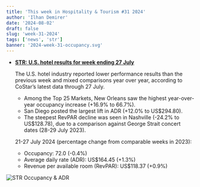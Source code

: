 ```yaml
---
title: 'This week in Hospitality & Tourism #31 2024'
author: 'Ilhan Demirer'
date: '2024-08-02'
draft: false
slug: 'week-31-2024'
tags: ['news', 'str']
banner: '2024-week-31-occupancy.svg'
---
```


- **[STR: U.S. hotel results for week ending 27 July](https://str.com/press-release/us-hotel-results-week-ending-27-july)**

  The U.S. hotel industry reported lower performance results than the previous week and mixed comparisons year over year, according to CoStar’s latest data through 27 July.

  - Among the Top 25 Markets, New Orleans saw the highest year-over-year occupancy increase (+16.9% to 66.7%).
  - San Diego posted the largest lift in ADR (+12.0% to US$294.80).
  - The steepest RevPAR decline was seen in Nashville (-24.2% to US$128.78), due to a comparison against George Strait concert dates (28-29 July 2023).

  21-27 July 2024 (percentage change from comparable weeks in 2023):

  - Occupancy: 72.0 (-0.4%)
  - Average daily rate (ADR): US$164.45 (+1.3%)
  - Revenue per available room (RevPAR): US$118.37 (+0.9%)

![STR Occupancy & ADR](/images/blogimages/2024-week-31-occupancy.svg)
